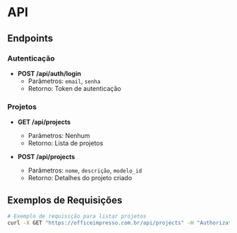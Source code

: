 # API

## Endpoints
### Autenticação
- **POST /api/auth/login**
  - Parâmetros: `email`, `senha`
  - Retorno: Token de autenticação

### Projetos
- **GET /api/projects**
  - Parâmetros: Nenhum
  - Retorno: Lista de projetos

- **POST /api/projects**
  - Parâmetros: `nome`, `descrição`, `modelo_id`
  - Retorno: Detalhes do projeto criado

## Exemplos de Requisições
```bash
# Exemplo de requisição para listar projetos
curl -X GET "https://officeimpresso.com.br/api/projects" -H "Authorization: Bearer {token}"
